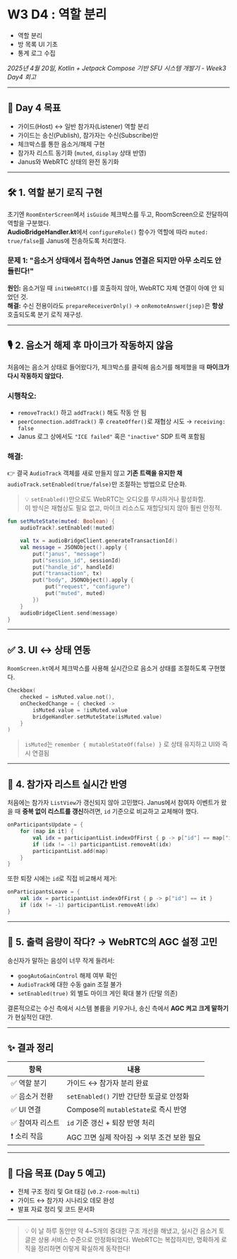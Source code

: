# W3 D4 : 역할 분리
- 역할 분리
- 방 목록 UI 기초
- 통계 로그 수집

_2025년 4월 20일, Kotlin + Jetpack Compose 기반 SFU 시스템 개발기 - Week3 Day4 회고_

---

## 🎯 Day 4 목표

- 가이드(Host) ↔ 일반 참가자(Listener) 역할 분리
- 가이드는 송신(Publish), 참가자는 수신(Subscribe)만
- 체크박스를 통한 음소거/해제 구현
- 참가자 리스트 동기화 (`muted`, `display` 상태 반영)
- Janus와 WebRTC 상태의 완전 동기화

---

## 🛠️ 1. 역할 분기 로직 구현

초기엔 `RoomEnterScreen`에서 `isGuide` 체크박스를 두고, RoomScreen으로 전달하여 역할을 구분했다.  
**AudioBridgeHandler.kt**에서 `configureRole()` 함수가 역할에 따라 `muted: true/false`를 Janus에 전송하도록 처리했다.

### 문제 1: "음소거 상태에서 접속하면 Janus 연결은 되지만 아무 소리도 안 들린다!"

**원인:** 음소거일 때 `initWebRTC()`를 호출하지 않아, WebRTC 자체 연결이 아예 안 되었던 것.  
**해결:** 수신 전용이라도 `prepareReceiverOnly()` → `onRemoteAnswer(jsep)`은 **항상** 호출되도록 분기 로직 재구성.

---

## 🎙️ 2. 음소거 해제 후 마이크가 작동하지 않음

처음에는 음소거 상태로 들어왔다가, 체크박스를 클릭해 음소거를 해제했을 때 **마이크가 다시 작동하지 않았다.**

### 시행착오:

- `removeTrack()` 하고 `addTrack()` 해도 작동 안 됨
- `peerConnection.addTrack()` 후 `createOffer()`로 재협상 시도 → `receiving: false`
- Janus 로그 상에서도 `"ICE failed"` 혹은 `"inactive"` SDP 트랙 포함됨

### 해결:

👉 결국 `AudioTrack` 객체를 새로 만들지 않고 **기존 트랙을 유지한 채**  
`audioTrack.setEnabled(true/false)`만 조절하는 방법으로 단순화.

> 💡 `setEnabled()`만으로도 WebRTC는 오디오를 무시하거나 활성화함.  
> 이 방식은 재협상도 필요 없고, 마이크 리소스도 재할당되지 않아 훨씬 안정적.

```kotlin
fun setMuteState(muted: Boolean) {
    audioTrack?.setEnabled(!muted)

    val tx = audioBridgeClient.generateTransactionId()
    val message = JSONObject().apply {
        put("janus", "message")
        put("session_id", sessionId)
        put("handle_id", handleId)
        put("transaction", tx)
        put("body", JSONObject().apply {
            put("request", "configure")
            put("muted", muted)
        })
    }
    audioBridgeClient.send(message)
}
````

---

## ✅ 3. UI ↔ 상태 연동

`RoomScreen.kt`에서 체크박스를 사용해 실시간으로 음소거 상태를 조절하도록 구현했다.

```kotlin
Checkbox(
    checked = isMuted.value.not(),
    onCheckedChange = { checked ->
        isMuted.value = !isMuted.value
        bridgeHandler.setMuteState(isMuted.value)
    }
)
```

> `isMuted`는 `remember { mutableStateOf(false) }` 로 상태 유지하고 UI와 즉시 연결됨

---

## 👥 4. 참가자 리스트 실시간 반영

처음에는 참가자 `ListView`가 갱신되지 않아 고민했다.
Janus에서 참여자 이벤트가 왔을 때 **중복 없이 리스트를 갱신**하려면, `id` 기준으로 비교하고 교체해야 했다.

```kotlin
onParticipantsUpdate = {
    for (map in it) {
        val idx = participantList.indexOfFirst { p -> p["id"] == map["id"] }
        if (idx != -1) participantList.removeAt(idx)
        participantList.add(map)
    }
}
```

또한 퇴장 시에는 `id`로 직접 비교해서 제거:

```kotlin
onParticipantsLeave = {
    val idx = participantList.indexOfFirst { p -> p["id"] == it }
    if (idx != -1) participantList.removeAt(idx)
}
```

---

## 💬 5. 출력 음량이 작다? → WebRTC의 AGC 설정 고민

송신자가 말하는 음성이 너무 작게 들려서:

* `googAutoGainControl` 해제 여부 확인
* `AudioTrack`에 대한 수동 gain 조절 불가
* `setEnabled(true)` 외 별도 마이크 게인 확대 불가 (단말 의존)

결론적으로는 수신 측에서 시스템 볼륨을 키우거나, 송신 측에서 **AGC 켜고 크게 말하기**가 현실적인 대안.

---

## ✨ 결과 정리

| 항목        | 내용                             |
| --------- | ------------------------------ |
| ✅ 역할 분기   | 가이드 ↔ 참가자 분리 완료                |
| ✅ 음소거 전환  | `setEnabled()` 기반 간단한 토글로 안정화  |
| ✅ UI 연결   | Compose의 `mutableState`로 즉시 반영 |
| ✅ 참여자 리스트 | `id` 기준 갱신 + 퇴장 반영 처리          |
| ❗ 소리 작음   | AGC 끄면 실제 작아짐 → 외부 조건 보완 필요    |

---

## 📌 다음 목표 (Day 5 예고)

* 전체 구조 정리 및 Git 태깅 (`v0.2-room-multi`)
* 가이드 ↔ 참가자 시나리오 데모 완성
* 발표 자료 정리 및 코드 문서화

---

> 💡 이 날 하루 동안만 약 4\~5개의 중대한 구조 개선을 해냈고,
> 실시간 음소거 토글은 상용 서비스 수준으로 안정화되었다.
> WebRTC는 복잡하지만, 명확하게 로직을 정리하면 이렇게 확실하게 동작한다!
